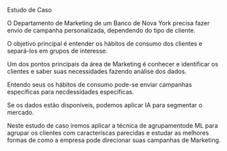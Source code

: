 <p>Estudo de Caso</p>
<p>O Departamento de Marketing de um Banco de Nova York precisa fazer envio de campanha personalizada, dependendo do tipo de cliente.</p>
<p>O objetivo principal é entender os hábitos de consumo dos clientes e separá-los  em grupos de interesse.</p>
<p>Um dos pontos principais da área de Marketing é conhecer e identificar os clientes e saber suas necessidades fazendo análise dos dados.</p>
<p>Entendo seus os hábitos de consumo pode-se enviar campanhas específicas para necdessidades específicas. </p>
<p>Se os dados estão disponíveis, podemos aplicar IA para segmentar o mercado.</p>
<p>Neste estudo de caso iremos aplicar a técnica de agrupamentode ML para agrupar os clientes com caracteríscas parecidas e estudar as melhores formas de como a empresa pode direcionar suas campanhas de Marketing.</p>
